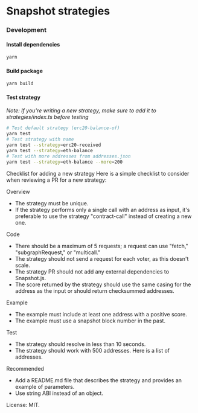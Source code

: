 # Snapshot strategies

### Development

#### Install dependencies
```bash
yarn
```

#### Build package
```bash
yarn build
```

#### Test strategy 
*Note: If you're writing a new strategy, make sure to add it to strategies/index.ts before testing*
```bash
# Test default strategy (erc20-balance-of)
yarn test
# Test strategy with name
yarn test --strategy=erc20-received
yarn test --strategy=eth-balance
# Test with more addresses from addresses.json
yarn test --strategy=eth-balance --more=200
```

Checklist for adding a new strategy
Here is a simple checklist to consider when reviewing a PR for a new strategy:

Overview

- The strategy must be unique.
- If the strategy performs only a single call with an address as input, it's preferable to use the strategy "contract-call" instead of creating a new one.

Code

- There should be a maximum of 5 requests; a request can use "fetch," "subgraphRequest," or "multicall."
- The strategy should not send a request for each voter, as this doesn't scale.
- The strategy PR should not add any external dependencies to Snapshot.js.
- The score returned by the strategy should use the same casing for the address as the input or should return checksummed addresses.

Example

- The example must include at least one address with a positive score.
- The example must use a snapshot block number in the past.

Test

- The strategy should resolve in less than 10 seconds.
- The strategy should work with 500 addresses. Here is a list of addresses.

Recommended

- Add a README.md file that describes the strategy and provides an example of parameters.
- Use string ABI instead of an object.

License: MIT.

